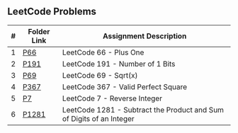 ## LeetCode Problems

|  #  | Folder Link | Assignment Description |
| :-: | ----------- | ---------------------- |
| 1 | [P66](https://github.com/aelious/4883-Prog-Tech/tree/main/Assignments/A05/LeetCode%20Problems/P66)     | LeetCode 66 - Plus One |
| 2 | [P191](https://github.com/aelious/4883-Prog-Tech/tree/main/Assignments/A05/LeetCode%20Problems/P191)   | LeetCode 191 - Number of 1 Bits |
| 3 | [P69](https://github.com/aelious/4883-Prog-Tech/tree/main/Assignments/A05/LeetCode%20Problems/P69)     | LeetCode 69 - Sqrt(x) |
| 4 | [P367](https://github.com/aelious/4883-Prog-Tech/tree/main/Assignments/A05/LeetCode%20Problems/P367)   | LeetCode 367 - Valid Perfect Square | 
| 5 | [P7](https://github.com/aelious/4883-Prog-Tech/tree/main/Assignments/A05/LeetCode%20Problems/P7)       | LeetCode 7 - Reverse Integer |
| 6 | [P1281](https://github.com/aelious/4883-Prog-Tech/tree/main/Assignments/A05/LeetCode%20Problems/P1281) | LeetCode 1281 - Subtract the Product and Sum of Digits of an Integer |